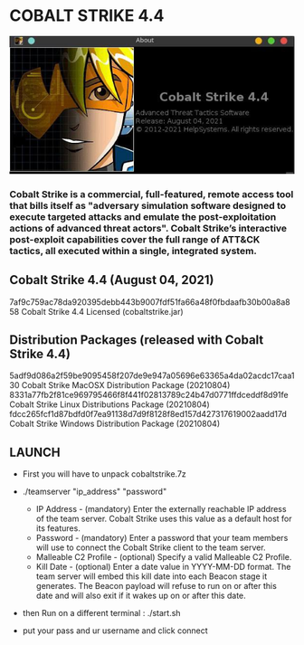 # COBALT STRIKE 4.4

<p align="center">
    <img src="https://github.com/trewisscotch/CobaltStr4.4/blob/main/cobaltstrike4.4/138226901-a53c95e3-f145-498e-95cd-6a195e9f7354.png" alt="Image"  />
</p>


### Cobalt Strike is a commercial, full-featured, remote access tool that bills itself as "adversary simulation software designed to execute targeted attacks and emulate the post-exploitation actions of advanced threat actors". Cobalt Strike’s interactive post-exploit capabilities cover the full range of ATT&amp;CK tactics, all executed within a single, integrated system.

## Cobalt Strike 4.4 (August 04, 2021)
7af9c759ac78da920395debb443b9007fdf51fa66a48f0fbdaafb30b00a8a858 Cobalt Strike 4.4 Licensed (cobaltstrike.jar)

## Distribution Packages (released with Cobalt Strike 4.4)
5adf9d086a2f59be9095458f207de9e947a05696e63365a4da02acdc17caa130 Cobalt Strike MacOSX Distribution Package (20210804) 8331a77fb2f81ce969795466f8f441f02813789c24b47d0771ffdceddf8d91fe Cobalt Strike Linux Distributions Package (20210804) fdcc265fcf1d87bdfd0f7ea91138d7d9f8128f8ed157d427317619002aadd17d Cobalt Strike Windows Distribution Package (20210804)
## LAUNCH
* First you will have to unpack cobaltstrike.7z 
* ./teamserver "ip_address" "password" 
  
  * IP Address - (mandatory) Enter the externally reachable IP address of the team server. Cobalt Strike uses this value as a default host for its features.
  * Password - (mandatory) Enter a password that your team members will use to connect the Cobalt Strike client to the team server.
  * Malleable C2 Profile - (optional) Specify a valid Malleable C2 Profile.
  * Kill Date - (optional) Enter a date value in YYYY-MM-DD format. The team server will embed this kill date into each Beacon stage it generates. The Beacon payload will refuse to run on or after this date and will also exit if it wakes up on or after this date.
* then Run on a different terminal : ./start.sh
* put your pass and ur username and click connect 

